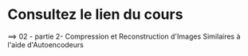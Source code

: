 # Consultez le lien du cours
==> 02 - partie 2- Compression et Reconstruction d'Images Similaires à l'aide d'Autoencodeurs
